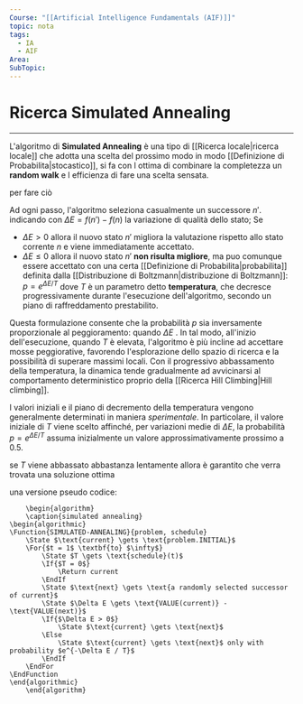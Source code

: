 ```yaml
---
Course: "[[Artificial Intelligence Fundamentals (AIF)]]"
topic: nota
tags:
  - IA
  - AIF
Area: 
SubTopic:
---
```


# Ricerca Simulated Annealing
---
L'algoritmo di **Simulated Annealing** è una tipo di [[Ricerca locale|ricerca locale]] che adotta una scelta del prossimo modo in modo [[Definizione di Probabilita|stocastico]], si fa con l ottima di combinare la completezza un **random walk** e l efficienza di fare una scelta sensata.

per fare ciò 


Ad ogni passo, l'algoritmo seleziona casualmente un successore $n'$. indicando con  $\Delta E = f(n') - f(n)$ la variazione di qualità dello stato;  Se 
- $\Delta E>0$ allora il nuovo stato $n'$ migliora la valutazione rispetto allo stato corrente $n$ e viene immediatamente accettato. 
- $\Delta E\leq 0$ allora il nuovo stato $n'$ __non risulta migliore__, ma puo comunque essere accettato con una certa [[Definizione di Probabilita|probabilita]] definita dalla [[Distribuzione di Boltzmann|distribuzione di Boltzmann]]: $p = e^{\Delta E / T}$ dove $T$ è un parametro detto **temperatura**, che decresce progressivamente durante l'esecuzione dell'algoritmo, secondo un piano di raffreddamento prestabilito.

Questa formulazione consente che la probabilità $p$ sia inversamente proporzionale al peggioramento: quando $\Delta E$ . In tal modo, all'inizio dell'esecuzione, quando $T$ è elevata, l'algoritmo è più incline ad accettare mosse peggiorative, favorendo l'esplorazione dello spazio di ricerca e la possibilità di superare massimi locali. Con il progressivo abbassamento della temperatura, la dinamica tende gradualmente ad avvicinarsi al comportamento deterministico proprio della [[Ricerca Hill Climbing|Hill climbing]].

I valori iniziali e il piano di decremento della temperatura vengono generalmente determinati in maniera _sperimentale_. In particolare, il valore iniziale di $T$ viene scelto affinché, per variazioni medie di $\Delta E$, la probabilità $p = e^{\Delta E / T}$ assuma inizialmente un valore approssimativamente prossimo a $0.5$.

se $T$ viene abbassato abbastanza lentamente allora è garantito che verra trovata una soluzione ottima

una versione pseudo codice:
```pseudo
	\begin{algorithm}
	\caption{simulated annealing}
\begin{algorithmic}
\Function{SIMULATED-ANNEALING}{problem, schedule}
    \State $\text{current} \gets \text{problem.INITIAL}$
    \For{$t = 1$ \textbf{to} $\infty$}
        \State $T \gets \text{schedule}(t)$
        \If{$T = 0$}
            \Return current
        \EndIf
        \State $\text{next} \gets \text{a randomly selected successor of current}$
        \State $\Delta E \gets \text{VALUE(current)} - \text{VALUE(next)}$
        \If{$\Delta E > 0$}
            \State $\text{current} \gets \text{next}$
        \Else
            \State $\text{current} \gets \text{next}$ only with probability $e^{-\Delta E / T}$
        \EndIf
    \EndFor
\EndFunction
\end{algorithmic}
	\end{algorithm}
```



